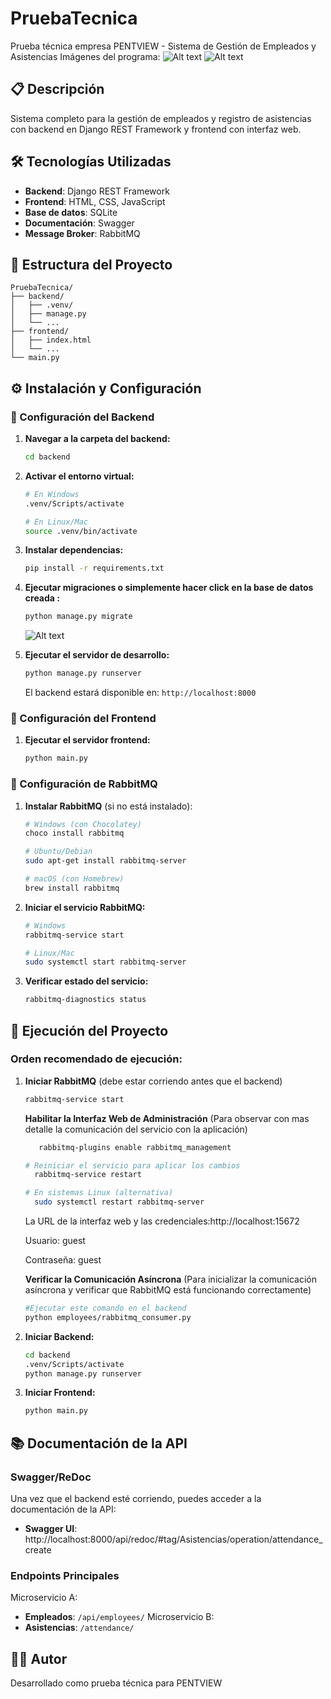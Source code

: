 # PruebaTecnica
Prueba técnica empresa PENTVIEW - Sistema de Gestión de Empleados y Asistencias
Imágenes del programa:
   ![Alt text](https://i.postimg.cc/vT1g4wjr/Screenshot-2025-08-25-140716.png)
   ![Alt text](https://i.postimg.cc/C5FZ4fz4/Screenshot-2025-08-25-141610.png)
   
## 📋 Descripción
Sistema completo para la gestión de empleados y registro de asistencias con backend en Django REST Framework y frontend con interfaz web.

## 🛠️ Tecnologías Utilizadas
- **Backend**: Django REST Framework
- **Frontend**: HTML, CSS, JavaScript
- **Base de datos**: SQLite
- **Documentación**: Swagger
- **Message Broker**: RabbitMQ

## 📁 Estructura del Proyecto
```
PruebaTecnica/
├── backend/
│   ├── .venv/
│   ├── manage.py
│   └── ...
├── frontend/
│   ├── index.html
│   └── ...
└── main.py
```

## ⚙️ Instalación y Configuración

### 🔧 Configuración del Backend

1. **Navegar a la carpeta del backend:**
   ```bash
   cd backend
   ```

2. **Activar el entorno virtual:**
   ```bash
   # En Windows
   .venv/Scripts/activate
   
   # En Linux/Mac
   source .venv/bin/activate
   ```

3. **Instalar dependencias:**
   ```bash
   pip install -r requirements.txt
   ```

4. **Ejecutar migraciones o simplemente hacer click en la base de datos creada :**
   ```bash
   python manage.py migrate
   ```
   ![Alt text](https://i.postimg.cc/N0hWV8BB/Screenshot-2025-08-25-141054.png)
5. **Ejecutar el servidor de desarrollo:**
   ```bash
   python manage.py runserver
   ```
   
   El backend estará disponible en: `http://localhost:8000`

### 🎨 Configuración del Frontend

1. **Ejecutar el servidor frontend:**
   ```bash
   python main.py
   ```

### 🐰 Configuración de RabbitMQ

1. **Instalar RabbitMQ** (si no está instalado):
   ```bash
   # Windows (con Chocolatey)
   choco install rabbitmq
   
   # Ubuntu/Debian
   sudo apt-get install rabbitmq-server
   
   # macOS (con Homebrew)
   brew install rabbitmq
   ```

2. **Iniciar el servicio RabbitMQ:**
   ```bash
   # Windows
   rabbitmq-service start
   
   # Linux/Mac
   sudo systemctl start rabbitmq-server
   ```

3. **Verificar estado del servicio:**
   ```bash
   rabbitmq-diagnostics status
   ```

## 🚀 Ejecución del Proyecto

### Orden recomendado de ejecución:

1. **Iniciar RabbitMQ** (debe estar corriendo antes que el backend)

   ```bash
   rabbitmq-service start
    ```
    **Habilitar la Interfaz Web de Administración** (Para observar con mas detalle la comunicación del servicio con la aplicación)

    ```bash
       rabbitmq-plugins enable rabbitmq_management
    
    # Reiniciar el servicio para aplicar los cambios
      rabbitmq-service restart

   # En sistemas Linux (alternativa)
      sudo systemctl restart rabbitmq-server
    ```
   La URL de la interfaz web y las credenciales:http://localhost:15672

   Usuario: guest

   Contraseña: guest

   **Verificar la Comunicación Asíncrona** (Para inicializar la comunicación asíncrona y verificar que RabbitMQ está funcionando correctamente)
   ```bash
   #Ejecutar este comando en el backend
   python employees/rabbitmq_consumer.py
   ```
   
3. **Iniciar Backend:**
   ```bash
   cd backend
   .venv/Scripts/activate
   python manage.py runserver
   ```
4. **Iniciar Frontend:**
   ```bash
   python main.py
   ```

## 📚 Documentación de la API

### Swagger/ReDoc
Una vez que el backend esté corriendo, puedes acceder a la documentación de la API:

- **Swagger UI**: http://localhost:8000/api/redoc/#tag/Asistencias/operation/attendance_create

### Endpoints Principales
Microservicio A:
- **Empleados**: `/api/employees/`
Microservicio B:
- **Asistencias**: `/attendance/`

## 👨‍💻 Autor
Desarrollado como prueba técnica para PENTVIEW
